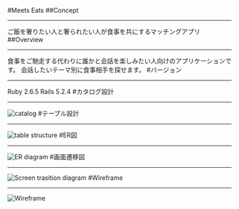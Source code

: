 #Meets Eats
##Concept
____________
ご飯を奢りたい人と奢られたい人が食事を共にするマッチングアプリ
##Overview
____________
食事をご馳走する代わりに誰かと会話を楽しみたい人向けのアプリケーションです。
会話したいテーマ別に食事相手を探せます。
#バージョン
____________
Ruby 2.6.5
Rails 5.2.4
#カタログ設計
____________
![catalog](https://user-images.githubusercontent.com/56712012/89123602-8ae76b00-d50b-11ea-85cb-e2121287712b.png)
#テーブル設計
____________
![table structure](https://user-images.githubusercontent.com/56712012/89123640-c7b36200-d50b-11ea-9ee1-f245e20d8da1.png)
#ER図
____________
![ER diagram](https://user-images.githubusercontent.com/56712012/89123641-ca15bc00-d50b-11ea-86d3-430d66c571b5.png)
#画面遷移図
____________
![Screen trasition diagram](https://user-images.githubusercontent.com/56712012/89123643-cb46e900-d50b-11ea-8f0e-bfa7db5261c4.png)
#Wireframe
____________
![Wireframe](https://user-images.githubusercontent.com/56712012/89123644-cd10ac80-d50b-11ea-88fc-1fa1e7d1cae2.png)
